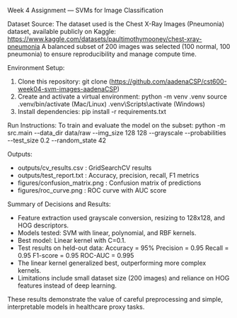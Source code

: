 Week 4 Assignment — SVMs for Image Classification

Dataset Source:
The dataset used is the Chest X-Ray Images (Pneumonia) dataset, available publicly on Kaggle:
https://www.kaggle.com/datasets/paultimothymooney/chest-xray-pneumonia
A balanced subset of 200 images was selected (100 normal, 100 pneumonia) to ensure reproducibility and manage compute time.

Environment Setup:
1. Clone this repository: git clone (https://github.com/aadenaCSP/cst600-week04-svm-images-aadenaCSP)
2. Create and activate a virtual environment:
   python -m venv .venv
   source .venv/bin/activate  (Mac/Linux)
   .venv\Scripts\activate   (Windows)
3. Install dependencies:
   pip install -r requirements.txt

Run Instructions:
To train and evaluate the model on the subset:
python -m src.main --data_dir data/raw --img_size 128 128 --grayscale --probabilities --test_size 0.2 --random_state 42

Outputs:
- outputs/cv_results.csv : GridSearchCV results
- outputs/test_report.txt : Accuracy, precision, recall, F1 metrics
- figures/confusion_matrix.png : Confusion matrix of predictions
- figures/roc_curve.png : ROC curve with AUC score

Summary of Decisions and Results:
- Feature extraction used grayscale conversion, resizing to 128x128, and HOG descriptors.
- Models tested: SVM with linear, polynomial, and RBF kernels.
- Best model: Linear kernel with C=0.1.
- Test results on held-out data:
  Accuracy = 95%
  Precision = 0.95
  Recall = 0.95
  F1-score = 0.95
  ROC-AUC = 0.995
- The linear kernel generalized best, outperforming more complex kernels.
- Limitations include small dataset size (200 images) and reliance on HOG features instead of deep learning.

These results demonstrate the value of careful preprocessing and simple, interpretable models in healthcare proxy tasks.
